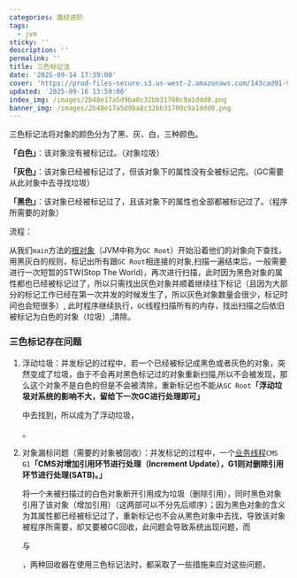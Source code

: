 ```yaml
---
categories: 面经进阶
tags:
  - jvm
sticky: ''
description: ''
permalink: ''
title: 三色标记法
date: '2025-09-14 17:39:00'
cover: 'https://prod-files-secure.s3.us-west-2.amazonaws.com/143cad91-961b-48b0-82dc-78fbb6eb5abe/ccace762-6da6-4fe1-b3ea-81d5b0a46227/118000020_p0.png?X-Amz-Algorithm=AWS4-HMAC-SHA256&X-Amz-Content-Sha256=UNSIGNED-PAYLOAD&X-Amz-Credential=ASIAZI2LB466SH7BQ564%2F20250917%2Fus-west-2%2Fs3%2Faws4_request&X-Amz-Date=20250917T070049Z&X-Amz-Expires=3600&X-Amz-Security-Token=IQoJb3JpZ2luX2VjECYaCXVzLXdlc3QtMiJHMEUCIFbk2J5%2B0fvu5VaxgMZW1giGPNARWdKvLUT4AxYJx4qOAiEAn9I5oCPWTcbmXZNuuQgrlUmb8gwHQ4%2B2kxef6cgE9rkqiAQIn%2F%2F%2F%2F%2F%2F%2F%2F%2F%2F%2FARAAGgw2Mzc0MjMxODM4MDUiDOuF%2Bj1EvTA%2BcLcYKSrcA31jr9pS5uDqlnwN0uX2ciocbbjB3sDNRTydw0LYCDMGXy88tn7P8rksekFgGwH3CWH2TktFzFubdQOGnQeVhPL5LFq%2FUbeqXhRCgtrtSVX43Hvd8VAF%2BwAOWXw2QHZXJ9PaKxCcjI8F9HGk28RlBhbV7Pf78s61QENzYslMIBBtSYq0RCpiXPRlTadDInWpcKklZKwxOs74AnDry1aWrL0msMvhT44mh98JBSwef%2FmGQXltAOpsNQTiQ6pD8laZKoUxaPHgEeB01NXxzWLHs0sVZM5ljOsriV1BZD3whWB7hNm1rLHn5f8PmAIEGbbl6YkdYCH9cjJp34zWPwZZX8nDVpeEJ4vc%2FoAod3iSyRFI1asmDQeTIeHLqSAcR2lAeSK1OOEWP7Bk2%2B2dS0eSlK1FSGL7%2FXKGZ9ZCFoBm9BB79WVss5uiMyqage2ECPXZX7Bfv5BQAn4Sn27Px0K9LE1t23i4wA7DSTPdfORjHgFEWl0%2FnAQNmnKd9BRl5a8rp8yqiFV3JFRxjZyLuJxpnRI5nQQG8UrDaFzeObFeBAya3fiy3b5DXsCkogMv%2BVCm1i8Hii0iKLTW5G8bSxX1y7Me9zytHz86G%2Bb2y0cPuv4ucgj%2BlCHCPbw8V35QMLikqcYGOqUB7Tc9yp4LfCR%2FOHxM4o2i5cQ5AdJ6QEOEHe86ylCHD9dGjpB0hCoihSPcZe55F0OptK5m1CzeodHSoq%2FBdUHSp%2F7JBpt9GfuhvTHNRLtigY0WM5zdV9HSsN4OC%2FxtZg%2Fya%2BBVlUr1LMcqvgZBGmS3sZz1nJOyjXEp4lYbHnpVumOFX8fSLNouAppIMKzxkoI%2Bwg%2FxFjzHHa408F8RgjJNqvq%2FKt7u&X-Amz-Signature=5a1472121d62262746bebe4cc9d5d024332eaf667defe2c80a5d8e2759233b07&X-Amz-SignedHeaders=host&x-amz-checksum-mode=ENABLED&x-id=GetObject'
updated: '2025-09-16 13:59:00'
index_img: /images/2b48e17a5d9ba8c32bb31700c9a1ddd0.png
banner_img: /images/2b48e17a5d9ba8c32bb31700c9a1ddd0.png
---
```


三色标记法将对象的颜色分为了黑、灰、白，三种颜色。


**「白色」**：该对象没有被标记过。（对象垃圾）


**「灰色」**：该对象已经被标记过了，但该对象下的属性没有全被标记完。（GC需要从此对象中去寻找垃圾）


**「黑色」**：该对象已经被标记过了，且该对象下的属性也全部都被标记过了。（程序所需要的对象）


流程：


从我们`main`方法的[根对象](https://zhida.zhihu.com/search?content_id=183997193&content_type=Article&match_order=1&q=%E6%A0%B9%E5%AF%B9%E8%B1%A1&zhida_source=entity)（JVM中称为`GC Root`）开始沿着他们的对象向下查找，用黑灰白的规则，标记出所有跟`GC Root`相连接的对象,扫描一遍结束后，一般需要进行一次短暂的STW(Stop The World)，再次进行扫描，此时因为黑色对象的属性都也已经被标记过了，所以只需找出灰色对象并顺着继续往下标记（且因为大部分的标记工作已经在第一次并发的时候发生了，所以灰色对象数量会很少，标记时间也会短很多）, 此时程序继续执行，`GC`线程扫描所有的内存，找出扫描之后依旧被标记为白色的对象（垃圾）,清除。


### **三色标记存在问题**

1. 浮动垃圾：并发标记的过程中，若一个已经被标记成黑色或者灰色的对象，突然变成了垃圾，由于不会再对黑色标记过的对象重新扫描,所以不会被发现，那么这个对象不是白色的但是不会被清除，重新标记也不能从`GC Root`**「浮动垃圾对系统的影响不大，留给下一次GC进行处理即可」**

    中去找到，所以成为了浮动垃圾，


    。

2. 对象漏标问题（需要的对象被回收）：并发标记的过程中，一个[业务线程](https://zhida.zhihu.com/search?content_id=183997193&content_type=Article&match_order=1&q=%E4%B8%9A%E5%8A%A1%E7%BA%BF%E7%A8%8B&zhida_source=entity)`CMS G1`**「CMS对增加引用环节进行处理（Increment Update），G1则对删除引用环节进行处理(SATB)。」**

    将一个未被扫描过的白色对象断开引用成为垃圾（删除引用），同时黑色对象引用了该对象（增加引用）（这两部可以不分先后顺序）；因为黑色对象的含义为其属性都已经被标记过了，重新标记也不会从黑色对象中去找，导致该对象被程序所需要，却又要被GC回收，此问题会导致系统出现问题，而


    与


    ，两种回收器在使用三色标记法时，都采取了一些措施来应对这些问题，

